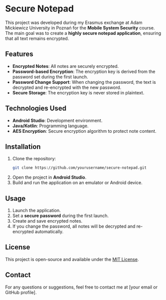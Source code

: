 # Secure Notepad

This project was developed during my Erasmus exchange at Adam Mickiewicz University in Poznań for the **Mobile System Security** course. The main goal was to create a **highly secure notepad application**, ensuring that all text remains encrypted.

## Features
- **Encrypted Notes**: All notes are securely encrypted.
- **Password-based Encryption**: The encryption key is derived from the password set during the first launch.
- **Password Change Support**: When changing the password, the text is decrypted and re-encrypted with the new password.
- **Secure Storage**: The encryption key is never stored in plaintext.

## Technologies Used
- **Android Studio**: Development environment.
- **Java/Kotlin**: Programming language.
- **AES Encryption**: Secure encryption algorithm to protect note content.

## Installation
1. Clone the repository:
   ```sh
   git clone https://github.com/yourusername/secure-notepad.git
   ```
2. Open the project in **Android Studio**.
3. Build and run the application on an emulator or Android device.

## Usage
1. Launch the application.
2. Set a **secure password** during the first launch.
3. Create and save encrypted notes.
4. If you change the password, all notes will be decrypted and re-encrypted automatically.

## License
This project is open-source and available under the [MIT License](LICENSE).

## Contact
For any questions or suggestions, feel free to contact me at [your email or GitHub profile].

